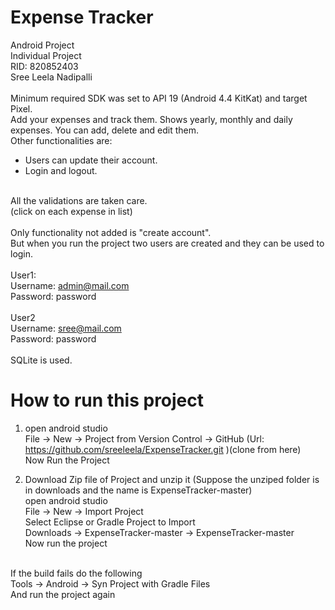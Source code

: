 
# Expense Tracker

Android Project<br>
Individual Project<br>
RID: 820852403<br>
Sree Leela Nadipalli<br>
<br>
Minimum required SDK was set to API 19 (Android 4.4 KitKat) and target Pixel.
<br>
Add your expenses and track them. Shows yearly, monthly and daily expenses. You can add, delete and edit them.<br>
Other functionalities are:<br>
  * Users can update their account.
  * Login and logout.

<br>All the validations are taken care.
<br>(click on each expense in list)
<br>
<br>Only functionality not added is "create account".
<br>But when you run the project two users are created and they can be used to login.
<br>
<br>User1:
<br>Username: admin@mail.com
<br>Password: password
<br>
<br>User2
<br>Username: sree@mail.com
<br>Password: password
<br>
<br>SQLite is used.

# How to run this project

1. open android studio<br>
   File -> New -> Project from Version Control -> GitHub (Url: https://github.com/sreeleela/ExpenseTracker.git )(clone from here)<br>
   Now Run the Project
   
2. Download Zip file of Project and unzip it (Suppose the unziped folder is in downloads and the name is ExpenseTracker-master)<br>
   open android studio<br>
   File -> New -> Import Project<br>
   Select Eclipse or Gradle Project to Import<br>
   Downloads -> ExpenseTracker-master -> ExpenseTracker-master<br>
   Now run the project<br>
   
<br>If the build fails do the following<br>
Tools -> Android -> Syn Project with Gradle Files<br>
And run the project again
